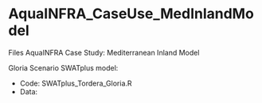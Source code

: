 # AquaINFRA_CaseUse_MedInlandModel
Files  AquaINFRA Case Study: Mediterranean Inland Model

Gloria Scenario SWATplus model:
- Code: SWATplus_Tordera_Gloria.R
- Data: 
